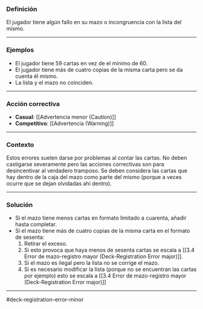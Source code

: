 ### Definición
El jugador tiene algún fallo en su mazo o incongruencia con la lista del mismo. 

---
### Ejemplos
- El jugador tiene 59 cartas en vez de el mínimo de 60.
- El jugador tiene más de cuatro copias de la misma carta pero se da cuenta él mismo.
- La lista y el mazo no coinciden.

---

### Acción correctiva

- **Casual**: [[Advertencia menor (Caution)]]
- **Competitivo**: [[Advertencia (Warning)]]

---
### Contexto
Estos errores suelen darse por problemas al contar las cartas. No deben castigarse severamente pero las acciones correctivas son para desincentivar al verdadero tramposo. Se deben considera las cartas que hay dentro de la caja del mazo como parte del mismo (porque a veces ocurre que se dejan olvidadas ahí dentro).

---
### Solución
- Si el mazo tiene menos cartas en formato limitado a cuarenta, añadir hasta completar.
- Si el mazo tiene más de cuatro copias de la misma carta en el formato de sesenta:
	1. Retirar el exceso.
	2. Si esto provoca que haya menos de sesenta cartas se escala a [[3.4 Error de mazo-registro mayor (Deck-Registration Error major)]].
	3. Si el mazo es ilegal pero la lista no se corrige el mazo.
	4. Si es necesario modificar la lista (porque no se encuentran las cartas por ejemplo) esto se escala a [[3.4 Error de mazo-registro mayor (Deck-Registration Error major)]]

---
#deck-registration-error-minor